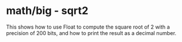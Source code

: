 # math/big - sqrt2

This shows how to use Float to compute  the square root of 2 with a precision of 200 bits, and how to print the result as a decimal number.
